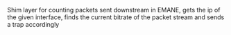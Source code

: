 Shim layer for counting packets sent downstream in EMANE, gets the ip of the given interface, finds the current bitrate of the packet stream and sends a trap accordingly
